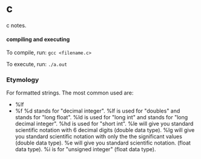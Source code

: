 # c
c notes.

#### compiling and executing
To compile, run: `gcc <filename.c>`

To execute, run: `./a.out`

### Etymology
For formatted strings.
The most common used are:
* %lf
* %f
%d stands for "decimal integer".
%lf is used for "doubles" and stands for "long float".
%ld is used for "long int" and stands for "long decimal integer".
%hd is used for "short int".
%le will give you standard scientific notation with 6 decimal digits (double data type).
%lg will give you standard scientific notation with only the the significant values (double data type).
%e will give you standard scientific notation. (float data type).
%i is for "unsigned integer" (float data type).